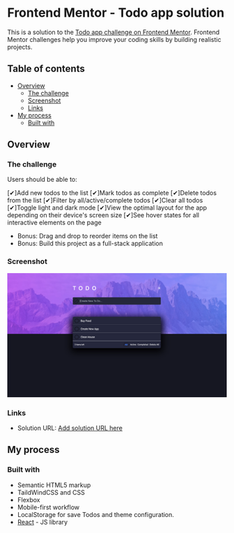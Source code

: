 # Frontend Mentor - Todo app solution

This is a solution to the [Todo app challenge on Frontend Mentor](https://www.frontendmentor.io/challenges/todo-app-Su1_KokOW). Frontend Mentor challenges help you improve your coding skills by building realistic projects. 

## Table of contents

- [Overview](#overview)
  - [The challenge](#the-challenge)
  - [Screenshot](#screenshot)
  - [Links](#links)
- [My process](#my-process)
  - [Built with](#built-with)


## Overview

### The challenge

Users should be able to:

[✔]Add new todos to the list
[✔]Mark todos as complete
[✔]Delete todos from the list
[✔]Filter by all/active/complete todos
[✔]Clear all todos
[✔]Toggle light and dark mode
[✔]View the optimal layout for the app depending on their device's screen size
[✔]See hover states for all interactive elements on the page
* Bonus: Drag and drop to reorder items on the list
* Bonus: Build this project as a full-stack application

### Screenshot

![](./src/assets/images/preview.png)

### Links

- Solution URL: [Add solution URL here](https://spontaneous-sunburst-3c2005.netlify.app/)

## My process

### Built with

- Semantic HTML5 markup
- TaildWindCSS and CSS
- Flexbox
- Mobile-first workflow
- LocalStorage for save Todos and theme configuration.
- [React](https://reactjs.org/) - JS library
